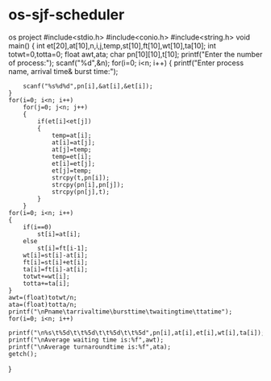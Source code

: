 # os-sjf-scheduler
os project
#include<stdio.h>
#include<conio.h>
#include<string.h>
void main()
{
    int et[20],at[10],n,i,j,temp,st[10],ft[10],wt[10],ta[10];
    int totwt=0,totta=0;
    float awt,ata;
    char pn[10][10],t[10];
    printf("Enter the number of process:");
    scanf("%d",&n);
    for(i=0; i<n; i++)
    {
        printf("Enter process name, arrival time& burst time:");
        
        scanf("%s%d%d",pn[i],&at[i],&et[i]);
    }
    for(i=0; i<n; i++)
        for(j=0; j<n; j++)
        {
            if(et[i]<et[j])
            {
                temp=at[i];
                at[i]=at[j];
                at[j]=temp;
                temp=et[i];
                et[i]=et[j];
                et[j]=temp;
                strcpy(t,pn[i]);
                strcpy(pn[i],pn[j]);
                strcpy(pn[j],t);
            }
        }
    for(i=0; i<n; i++)
    {
        if(i==0)
            st[i]=at[i];
        else
            st[i]=ft[i-1];
        wt[i]=st[i]-at[i];
        ft[i]=st[i]+et[i];
        ta[i]=ft[i]-at[i];
        totwt+=wt[i];
        totta+=ta[i];
    }
    awt=(float)totwt/n;
    ata=(float)totta/n;
    printf("\nPname\tarrivaltime\bursttime\twaitingtime\ttatime");
    for(i=0; i<n; i++)
        printf("\n%s\t%5d\t\t%5d\t\t%5d\t\t%5d",pn[i],at[i],et[i],wt[i],ta[i]);
    printf("\nAverage waiting time is:%f",awt);
    printf("\nAverage turnaroundtime is:%f",ata);
    getch();
}
